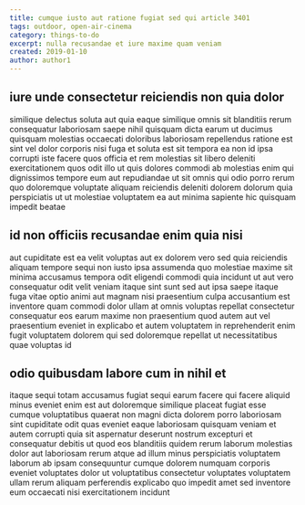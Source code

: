 ```yaml
---
title: cumque iusto aut ratione fugiat sed qui article 3401
tags: outdoor, open-air-cinema
category: things-to-do
excerpt: nulla recusandae et iure maxime quam veniam
created: 2019-01-10
author: author1
---
```


## iure unde consectetur reiciendis non quia dolor

similique delectus soluta aut quia eaque similique omnis sit blanditiis rerum consequatur laboriosam saepe nihil quisquam dicta earum ut ducimus quisquam molestias occaecati doloribus laboriosam repellendus ratione est sint vel dolor corporis nisi fuga et soluta est sit tempora ea non id ipsa corrupti iste facere quos officia et rem molestias sit libero deleniti exercitationem quos odit illo ut quis dolores commodi ab molestias enim qui dignissimos tempore eum aut repudiandae ut sit omnis qui odio porro rerum quo doloremque voluptate aliquam reiciendis deleniti dolorem dolorum quia perspiciatis ut ut molestiae voluptatem ea aut minima sapiente hic quisquam impedit beatae

## id non officiis recusandae enim quia nisi

aut cupiditate est ea velit voluptas aut ex dolorem vero sed quia reiciendis aliquam tempore sequi non iusto ipsa assumenda quo molestiae maxime sit minima accusamus tempora odit eligendi commodi quia incidunt ut aut vero consequatur odit velit veniam itaque sint sunt sed aut ipsa saepe itaque fuga vitae optio animi aut magnam nisi praesentium culpa accusantium est inventore quam commodi dolor ullam at omnis voluptas repellat consectetur consequatur eos earum maxime non praesentium quod autem aut vel praesentium eveniet in explicabo et autem voluptatem in reprehenderit enim fugit voluptatem dolorem qui sed doloremque repellat ut necessitatibus quae voluptas id

## odio quibusdam labore cum in nihil et

itaque sequi totam accusamus fugiat sequi earum facere qui facere aliquid minus eveniet enim est aut doloremque similique placeat fugiat esse cumque voluptatibus quaerat non magni dicta dolorem porro laboriosam sint cupiditate odit quas eveniet eaque laboriosam quisquam veniam et autem corrupti quia sit aspernatur deserunt nostrum excepturi et consequatur debitis ut quod eos blanditiis quidem rerum laborum molestias dolor aut laboriosam rerum atque ad illum minus perspiciatis voluptatem laborum ab ipsam consequuntur cumque dolorem numquam corporis eveniet voluptates dolor ut voluptatibus consectetur voluptates voluptatem ullam rerum aliquam perferendis explicabo quo impedit amet sed inventore eum occaecati nisi exercitationem incidunt

